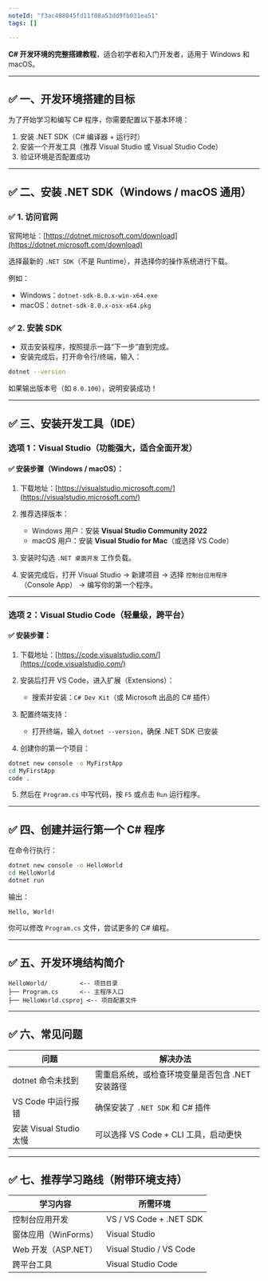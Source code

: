 ```yaml
---
noteId: "f3ac408045fd11f08a53dd9fb031ea51"
tags: []

---
```


**C# 开发环境的完整搭建教程**，适合初学者和入门开发者，适用于 Windows 和 macOS。

---

## ✅ 一、开发环境搭建的目标

为了开始学习和编写 C# 程序，你需要配置以下基本环境：

1. 安装 .NET SDK（C# 编译器 + 运行时）
2. 安装一个开发工具（推荐 Visual Studio 或 Visual Studio Code）
3. 验证环境是否配置成功

---

## ✅ 二、安装 .NET SDK（Windows / macOS 通用）

### ✅ 1. 访问官网

官网地址：[https://dotnet.microsoft.com/download](https://dotnet.microsoft.com/download)

选择最新的 `.NET SDK`（不是 Runtime），并选择你的操作系统进行下载。

例如：

* Windows：`dotnet-sdk-8.0.x-win-x64.exe`
* macOS：`dotnet-sdk-8.0.x-osx-x64.pkg`

### ✅ 2. 安装 SDK

* 双击安装程序，按照提示一路“下一步”直到完成。
* 安装完成后，打开命令行/终端，输入：

```bash
dotnet --version
```

如果输出版本号（如 `8.0.100`），说明安装成功！

---

## ✅ 三、安装开发工具（IDE）

### 选项 1：Visual Studio（功能强大，适合全面开发）

#### ✅ 安装步骤（Windows / macOS）：

1. 下载地址：[https://visualstudio.microsoft.com/](https://visualstudio.microsoft.com/)

2. 推荐选择版本：

   * Windows 用户：安装 **Visual Studio Community 2022**
   * macOS 用户：安装 **Visual Studio for Mac**（或选择 VS Code）

3. 安装时勾选 `.NET 桌面开发` 工作负载。

4. 安装完成后，打开 Visual Studio → 新建项目 → 选择 `控制台应用程序`（Console App） → 编写你的第一个程序。

---

### 选项 2：Visual Studio Code（轻量级，跨平台）

#### ✅ 安装步骤：

1. 下载地址：[https://code.visualstudio.com/](https://code.visualstudio.com/)

2. 安装后打开 VS Code，进入扩展（Extensions）：

   * 搜索并安装：`C# Dev Kit`（或 Microsoft 出品的 C# 插件）

3. 配置终端支持：

   * 打开终端，输入 `dotnet --version`，确保 .NET SDK 已安装

4. 创建你的第一个项目：

```bash
dotnet new console -o MyFirstApp
cd MyFirstApp
code .
```

5. 然后在 `Program.cs` 中写代码，按 `F5` 或点击 `Run` 运行程序。

---

## ✅ 四、创建并运行第一个 C# 程序

在命令行执行：

```bash
dotnet new console -o HelloWorld
cd HelloWorld
dotnet run
```

输出：

```
Hello, World!
```

你可以修改 `Program.cs` 文件，尝试更多的 C# 编程。

---

## ✅ 五、开发环境结构简介

```
HelloWorld/         <-- 项目目录
├── Program.cs      <-- 主程序入口
├── HelloWorld.csproj <-- 项目配置文件
```

---

## ✅ 六、常见问题

| 问题                  | 解决办法                        |
| ------------------- | --------------------------- |
| dotnet 命令未找到        | 需重启系统，或检查环境变量是否包含 .NET 安装路径 |
| VS Code 中运行报错       | 确保安装了 `.NET SDK` 和 C# 插件    |
| 安装 Visual Studio 太慢 | 可以选择 VS Code + CLI 工具，启动更快  |

---

## ✅ 七、推荐学习路线（附带环境支持）

| 学习内容            | 所需环境                    |
| --------------- | ----------------------- |
| 控制台应用开发         | VS / VS Code + .NET SDK |
| 窗体应用（WinForms）  | Visual Studio           |
| Web 开发（ASP.NET） | Visual Studio / VS Code |
| 跨平台工具           | Visual Studio Code      |


